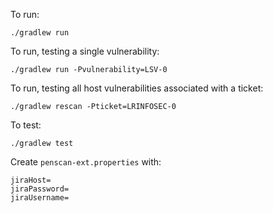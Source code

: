 To run: 

```./gradlew run```

To run, testing a single vulnerability: 

```./gradlew run -Pvulnerability=LSV-0```

To run, testing all host vulnerabilities associated with a ticket: 

```./gradlew rescan -Pticket=LRINFOSEC-0```

To test: 

```./gradlew test```

Create ```penscan-ext.properties``` with:
```
jiraHost=
jiraPassword=
jiraUsername=
```